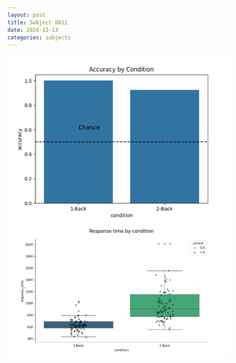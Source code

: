 ```yaml
---
layout: post
title: Subject 8011
date: 2024-12-13
categories: subjects
---
```


![](data/8011/run-2/8011_ATS_acc.png)
![](data/8011/run-2/8011_ATS_rt.png)
